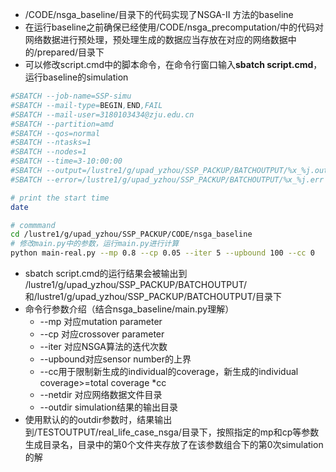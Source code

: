 - /CODE/nsga_baseline/目录下的代码实现了NSGA-II 方法的baseline
- 在运行baseline之前确保已经使用/CODE/nsga_precomputation/中的代码对网络数据进行预处理，预处理生成的数据应当存放在对应的网络数据中的/prepared/目录下
- 可以修改script.cmd中的脚本命令，在命令行窗口输入**sbatch script.cmd**，运行baseline的simulation



```bash
#SBATCH --job-name=SSP-simu
#SBATCH --mail-type=BEGIN,END,FAIL
#SBATCH --mail-user=3180103434@zju.edu.cn
#SBATCH --partition=amd
#SBATCH --qos=normal
#SBATCH --ntasks=1
#SBATCH --nodes=1
#SBATCH --time=3-10:00:00
#SBATCH --output=/lustre1/g/upad_yzhou/SSP_PACKUP/BATCHOUTPUT/%x_%j.out
#SBATCH --error=/lustre1/g/upad_yzhou/SSP_PACKUP/BATCHOUTPUT/%x_%j.err

# print the start time
date

# commmand 
cd /lustre1/g/upad_yzhou/SSP_PACKUP/CODE/nsga_baseline
# 修改main.py中的参数，运行main.py进行计算
python main-real.py --mp 0.8 --cp 0.05 --iter 5 --upbound 100 --cc 0

```

- sbatch script.cmd的运行结果会被输出到 /lustre1/g/upad_yzhou/SSP_PACKUP/BATCHOUTPUT/和/lustre1/g/upad_yzhou/SSP_PACKUP/BATCHOUTPUT/目录下
- 命令行参数介绍（结合nsga_baseline/main.py理解）
  - --mp 对应mutation parameter
  - --cp 对应crossover parameter
  - --iter 对应NSGA算法的迭代次数
  - --upbound对应sensor number的上界
  - --cc用于限制新生成的individual的coverage，新生成的individual coverage>=total coverage *cc
  - --netdir 对应网络数据文件目录
  - --outdir simulation结果的输出目录
- 使用默认的的outdir参数时，结果输出到/TESTOUTPUT/real_life_case_nsga/目录下，按照指定的mp和cp等参数生成目录名，目录中的第0个文件夹存放了在该参数组合下的第0次simulation的解

